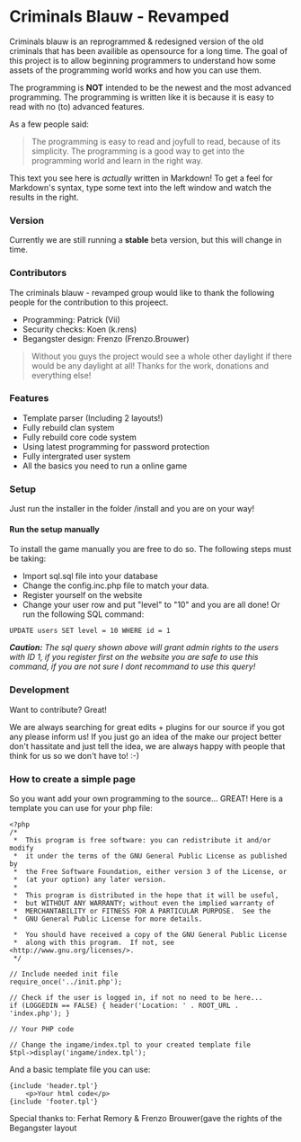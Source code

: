 # Criminals Blauw - Revamped

Criminals blauw is an reprogrammed & redesigned version of the old criminals that has been availible as opensource for a long time. The goal of this project is to allow beginning programmers to understand how some assets of the programming world works and how you can use them.

The programming is <b>NOT</b> intended to be the newest and the most advanced programming. The programming is written like it is because it is easy to read with no (to) advanced features.

As a few people said:
> The programming is easy to read and joyfull to read, because of its simplicity.  The programming is a good way to get into the programming world and learn in the right way.

This text you see here is *actually* written in Markdown! To get a feel for Markdown's syntax, type some text into the left window and watch the results in the right.

### Version
Currently we are still running a <b>stable</b> beta version, but this will change in time.

### Contributors

The criminals blauw - revamped group would like to thank the following people for the contribution to this projeect.

* Programming: Patrick (Vii)
* Security checks: Koen (k.rens)
* Begangster design: Frenzo (Frenzo.Brouwer)

> Without you guys the project would see a whole other daylight if there would be any daylight at all! Thanks for the work, donations and everything else!

### Features

* Template parser (Including 2 layouts!)
* Fully rebuild clan system
* Fully rebuild core code system
* Using latest programming for password protection
* Fully intergrated user system
* All the basics you need to run a online game

### Setup

Just run the installer in the folder /install and you are on your way!

#### Run the setup manually

To install the game manually you are free to do so. The following steps must be taking:
* Import sql.sql file into your database
* Change the config.inc.php file to match your data. 
* Register yourself on the website
* Change your user row and put "level" to "10" and you are all done!
Or run the following SQL command:
```
UPDATE users SET level = 10 WHERE id = 1
```
<i><b>Caution:</b> The sql query shown above will grant admin rights to the users with ID 1, if you register first on the website you are safe to use this command, if you are not sure I dont recommand to use this query!</i>

### Development

Want to contribute? Great!

We are always searching for great edits + plugins for our source if you got any please inform us! If you just go an idea of the make our project better don't hassitate and just tell the idea, we are always happy with people that think for us so we don't have to! :-)

### How to create a simple page
So you want add your own programming to the source... GREAT! Here is a template you can use for your php file:

```
<?php
/*
 *  This program is free software: you can redistribute it and/or modify
 *  it under the terms of the GNU General Public License as published by
 *  the Free Software Foundation, either version 3 of the License, or
 *  (at your option) any later version.
 *
 *  This program is distributed in the hope that it will be useful,
 *  but WITHOUT ANY WARRANTY; without even the implied warranty of
 *  MERCHANTABILITY or FITNESS FOR A PARTICULAR PURPOSE.  See the
 *  GNU General Public License for more details.

 *  You should have received a copy of the GNU General Public License
 *  along with this program.  If not, see <http://www.gnu.org/licenses/>. 
 */

// Include needed init file
require_once('../init.php');

// Check if the user is logged in, if not no need to be here...
if (LOGGEDIN == FALSE) { header('Location: ' . ROOT_URL . 'index.php'); }

// Your PHP code

// Change the ingame/index.tpl to your created template file
$tpl->display('ingame/index.tpl');
```

And a basic template file you can use:

```
{include 'header.tpl'}
    <p>Your html code</p>
{include 'footer.tpl'}
```

Special thanks to:
Ferhat Remory & Frenzo Brouwer(gave the rights of the Begangster layout
